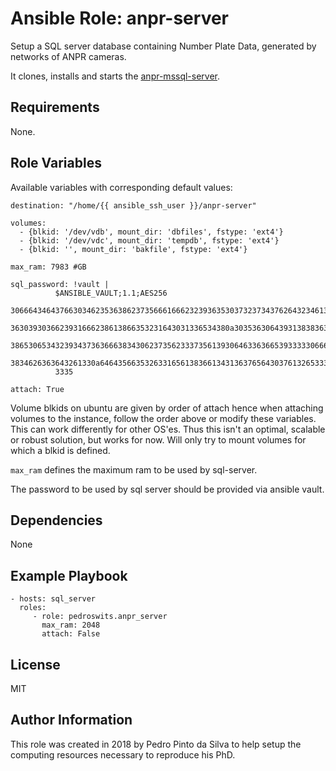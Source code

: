 Ansible Role: anpr-server
=========

Setup a SQL server database containing Number Plate Data, generated by networks of ANPR cameras.

It clones, installs and starts the [anpr-mssql-server](https://github.com/PedrosWits/anpr-mssql-server).

Requirements
------------

None.

Role Variables
--------------

Available variables with corresponding default values:

```
destination: "/home/{{ ansible_ssh_user }}/anpr-server"

volumes:
  - {blkid: '/dev/vdb', mount_dir: 'dbfiles', fstype: 'ext4'}
  - {blkid: '/dev/vdc', mount_dir: 'tempdb', fstype: 'ext4'}
  - {blkid: '', mount_dir: 'bakfile', fstype: 'ext4'}

max_ram: 7983 #GB

sql_password: !vault |
          $ANSIBLE_VAULT;1.1;AES256
          30666434643766303462353638623735666166623239363530373237343762643234613463383732
          3630393036623931666238613866353231643031336534380a303536306439313838363730656637
          38653065343239343736366638343062373562333735613930646336366539333330666133393431
          3834626363643261330a646435663532633165613836613431363765643037613265333866363033
          3335

attach: True
```

Volume blkids on ubuntu are given by order of attach hence when attaching volumes to the instance, follow the order above or modify these variables. This can  work differently for other OS'es. Thus this isn't an optimal, scalable or robust solution, but works for now. Will only try to mount volumes for which a blkid is defined.

`max_ram` defines the maximum ram to be used by sql-server.

The password to be used by sql server should be provided via ansible vault.

Dependencies
------------

None

Example Playbook
----------------

    - hosts: sql_server
      roles:
         - role: pedroswits.anpr_server
           max_ram: 2048
           attach: False

License
-------

MIT

Author Information
------------------
This role was created in 2018 by Pedro Pinto da Silva to help setup the computing resources necessary to reproduce his PhD.
